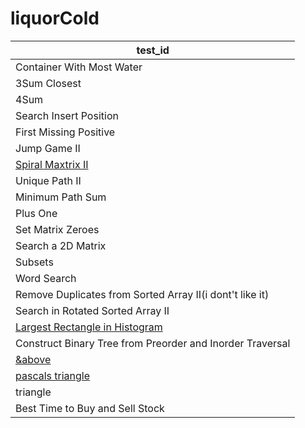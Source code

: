 # liquorCold

| test_id |
|------|
|Container With Most Water|
|3Sum Closest|
|4Sum|
|Search Insert Position|
|First Missing Positive|
|Jump Game II|
|[Spiral Maxtrix II](https://leetcode.com/problems/spiral-matrix-ii/discuss/22282/4-9-lines-Python-solutions)|
|Unique Path II|
|Minimum Path Sum|
|Plus One|
|Set Matrix Zeroes|
|Search a 2D Matrix|
|Subsets|
|Word Search|
|Remove Duplicates from Sorted Array II(i dont't like it)|
|Search in Rotated Sorted Array II|
|[Largest Rectangle in Histogram ](https://leetcode.com/problems/largest-rectangle-in-histogram/description/)|
|Construct Binary Tree from Preorder and Inorder Traversal|
|[&above](https://leetcode.com/problems/construct-binary-tree-from-inorder-and-postorder-traversal/)|
|[pascals triangle](https://leetcode.com/problems/pascals-triangle-ii/)|
|triangle|(https://leetcode.com/problems/triangle/)
|Best Time to Buy and Sell Stock|(https://leetcode.com/problems/best-time-to-buy-and-sell-stock-iii/)
